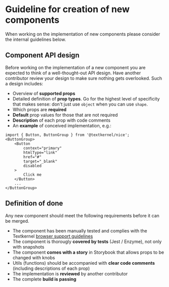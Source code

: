 # Guideline for creation of new components
When working on the implementation of new components please consider the internal guidelines below.

## Component API design
Before working on the implementation of a new component you are expected to think of a well-thought-out API design. 
Have another contributor review your design to make sure nothing gets overlooked. Such a design includes:

* Overview of **supported props**
* Detailed definition of **prop types**. Go for the highest level of specificity that makes sense: don't just use `object` when you can use `shape`.
* Which props are **required**
* **Default** prop values for those that are not required
* **Description** of each prop with code comments
* An **example** of conceived implementation, e.g.:

```
import { Button, ButtonGroup } from '@textkernel/nice';
<ButtonGroup>
    <Button
        context="primary"
        htmlType="link"
        href="#"
        target="_blank"
        disabled
    >
        Click me
    </Button>
    ...
</ButtonGroup>
```

## Definition of done
Any new component should meet the following requirements before it can be merged.

* The component has been manually tested and complies with the Textkernel [browser support guidelines](https://www.textkernel.com/browser-support/)
* The component is thorougly **covered by tests** (Jest / Enzyme), not only with snapshots
* The component **comes with a story** in Storybook that allows props to be changed with knobs
* Utils (functions) should be accompanied with **clear code comments** (including descriptions of each prop)
* The implementation is **reviewed** by another contributor
* The complete **build is passing**
